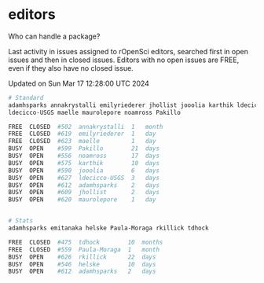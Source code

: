 # editors

Who can handle a package?

Last activity in issues assigned to rOpenSci editors, searched first in open
issues and then in closed issues. Editors with no open issues are FREE, even if
they also have no closed issue.


Updated on Sun Mar 17 12:28:00 UTC 2024

```bash
# Standard
adamhsparks annakrystalli emilyriederer jhollist jooolia karthik ldecicco
ldecicco-USGS maelle maurolepore noamross Pakillo

FREE  CLOSED  #502  annakrystalli  1   month
FREE  CLOSED  #619  emilyriederer  1   day
FREE  CLOSED  #623  maelle         1   day
BUSY  OPEN    #599  Pakillo        21  days
BUSY  OPEN    #556  noamross       17  days
BUSY  OPEN    #575  karthik        10  days
BUSY  OPEN    #590  jooolia        6   days
BUSY  OPEN    #627  ldecicco-USGS  3   days
BUSY  OPEN    #612  adamhsparks    2   days
BUSY  OPEN    #609  jhollist       2   days
BUSY  OPEN    #620  maurolepore    1   day


# Stats
adamhsparks emitanaka helske Paula-Moraga rkillick tdhock

FREE  CLOSED  #475  tdhock        10  months
FREE  CLOSED  #559  Paula-Moraga  1   month
BUSY  OPEN    #626  rkillick      22  days
BUSY  OPEN    #546  helske        10  days
BUSY  OPEN    #612  adamhsparks   2   days
```
